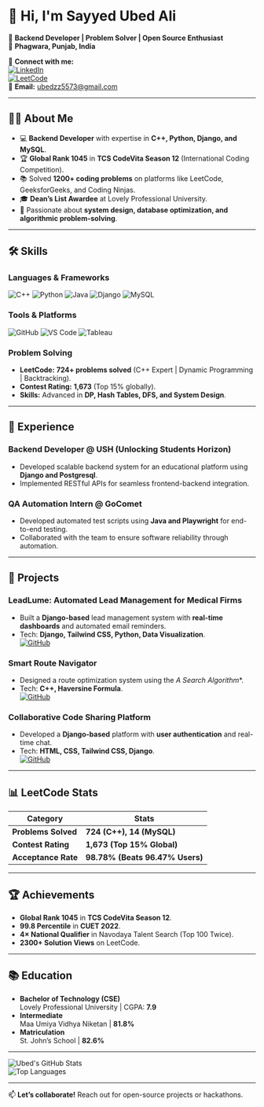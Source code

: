 # 👋 Hi, I'm Sayyed Ubed Ali

🚀 **Backend Developer | Problem Solver | Open Source Enthusiast**  
📍 **Phagwara, Punjab, India**  

🔗 **Connect with me:**  
[![LinkedIn](https://img.shields.io/badge/LinkedIn-ubedzz49-blue?style=flat&logo=linkedin)](https://www.linkedin.com/in/ubedzz49/)  
[![LeetCode](https://img.shields.io/badge/LeetCode-ubedzz49-orange?style=flat&logo=leetcode)](https://leetcode.com/ubedzz49/)  
📧 **Email:** ubedzz5573@gmail.com  

---

## 👨‍💻 **About Me**

- 💻 **Backend Developer** with expertise in **C++, Python, Django, and MySQL**.
- 🏆 **Global Rank 1045** in **TCS CodeVita Season 12** (International Coding Competition).
- 📚 Solved **1200+ coding problems** on platforms like LeetCode, GeeksforGeeks, and Coding Ninjas.
- 🎓 **Dean’s List Awardee** at Lovely Professional University.
- 🚀 Passionate about **system design, database optimization, and algorithmic problem-solving**.

---

## 🛠 **Skills**

### **Languages & Frameworks**
![C++](https://img.shields.io/badge/C++-Expert-blue?logo=c%2B%2B)
![Python](https://img.shields.io/badge/Python-Advanced-green?logo=python)
![Java](https://img.shields.io/badge/Java-Intermediate-red?logo=java)
![Django](https://img.shields.io/badge/Django-Intermediate-darkgreen?logo=django)
![MySQL](https://img.shields.io/badge/MySQL-Intermediate-blue?logo=mysql)

### **Tools & Platforms**
![GitHub](https://img.shields.io/badge/GitHub-Advanced-black?logo=github)
![VS Code](https://img.shields.io/badge/VS_Code-Expert-blue?logo=visual-studio-code)
![Tableau](https://img.shields.io/badge/Tableau-Intermediate-orange?logo=tableau)

### **Problem Solving**
- **LeetCode:** **724+ problems solved** (C++ Expert | Dynamic Programming | Backtracking).  
- **Contest Rating:** **1,673** (Top 15% globally).  
- **Skills:** Advanced in **DP, Hash Tables, DFS, and System Design**.

---

## 💼 **Experience**

### **Backend Developer @ USH (Unlocking Students Horizon)**
- Developed scalable backend system for an educational platform using **Django and Postgresql**.
- Implemented RESTful APIs for seamless frontend-backend integration.

### **QA Automation Intern @ GoComet**
- Developed automated test scripts using **Java and Playwright** for end-to-end testing.
- Collaborated with the team to ensure software reliability through automation.

---

## 🚀 **Projects**

### **LeadLume: Automated Lead Management for Medical Firms**
- Built a **Django-based** lead management system with **real-time dashboards** and automated email reminders.
- Tech: **Django, Tailwind CSS, Python, Data Visualization**.  
[![GitHub](https://img.shields.io/badge/View_Repo-black?style=flat&logo=github)](https://github.com/ubedzz49/LeadLume)

### **Smart Route Navigator**
- Designed a route optimization system using the **A* Search Algorithm**.
- Tech: **C++, Haversine Formula**.  
[![GitHub](https://img.shields.io/badge/View_Repo-black?style=flat&logo=github)](https://github.com/ubedzz49/SmartRouteNavigator)

### **Collaborative Code Sharing Platform**
- Developed a **Django-based** platform with **user authentication** and real-time chat.
- Tech: **HTML, CSS, Tailwind CSS, Django**.  
[![GitHub](https://img.shields.io/badge/View_Repo-black?style=flat&logo=github)](https://github.com/ubedzz49/CodeShare)

---

## 📊 **LeetCode Stats**

| **Category**       | **Stats**                          |
|--------------------|------------------------------------|
| **Problems Solved**| **724 (C++), 14 (MySQL)**         |
| **Contest Rating** | **1,673 (Top 15% Global)**        |
| **Acceptance Rate**| **98.78% (Beats 96.47% Users)**   |

---

## 🏆 **Achievements**
- **Global Rank 1045** in **TCS CodeVita Season 12**.
- **99.8 Percentile** in **CUET 2022**.
- **4× National Qualifier** in Navodaya Talent Search (Top 100 Twice).
- **2300+ Solution Views** on LeetCode.

---

## 📚 **Education**
- **Bachelor of Technology (CSE)**  
  Lovely Professional University | CGPA: **7.9**  
- **Intermediate**  
  Maa Umiya Vidhya Niketan | **81.8%**  
- **Matriculation**  
  St. John’s School | **82.6%**  

---

![Ubed's GitHub Stats](https://github-readme-stats.vercel.app/api?username=ubedzz49&show_icons=true&theme=radical)  
![Top Languages](https://github-readme-stats.vercel.app/api/top-langs/?username=ubedzz49&layout=compact&theme=radical)

---

📫 **Let’s collaborate!** Reach out for open-source projects or hackathons.

